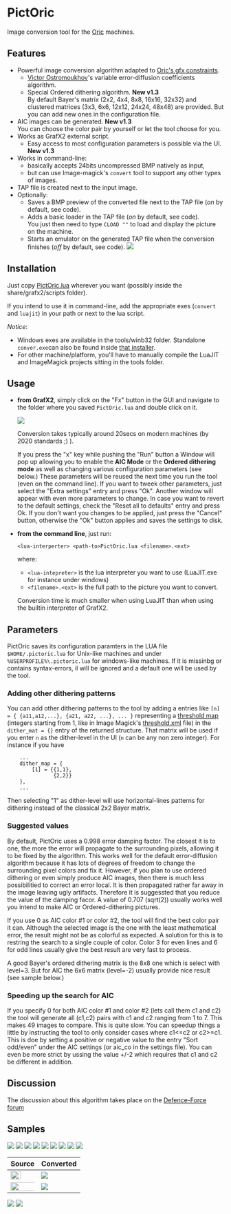 # PictOric
Image conversion tool for the [Oric](https://en.wikipedia.org/wiki/Oric) machines.

## Features
* Powerful image conversion algorithm adapted to [Oric's gfx constraints](http://osdk.org/index.php?page=articles&ref=ART9).
	* [Victor Ostromoukhov](http://www-perso.iro.umontreal.ca/~ostrom/varcoeffED/SIGGRAPH01_varcoeffED.pdf)'s variable error-diffusion coefficients algorithm.
	* Special Ordered dithering algorithm. **New v1.3**\
	  By default Bayer's matrix (2x2, 4x4, 8x8, 16x16, 32x32) and clustered matrices (3x3, 6x6, 12x12, 24x24, 48x48) are provided. But you can add new ones in the configuration file. 
* AIC images can be generated. **New v1.3**\
  You can choose the color pair by yourself or let the tool choose for you.
* Works as GrafX2 external script.
	* Easy access to most configuration parameters is possible via the UI. **New v1.3**
* Works in command-line:
	* basically accepts 24bits uncompressed BMP natively as input,
	* but can use Image-magick's `convert` tool to support any other types of images.
* TAP file is created next to the input image.
* Optionally:
	* Saves a BMP preview of the converted file next to the TAP file (*on* by default, see code).
	* Adds a basic loader in the TAP file (*on* by default, see code).\
	  You just then need to type `CLOAD ""` to load and display the picture on the machine.
	* Starts an emulator on the generated TAP file when the conversion finishes (*off* by default, see code).
	  <img src="http://forum.defence-force.org/download/file.php?id=1672&t=1">

## Installation

Just copy [PictOric.lua](./PictOric.lua) wherever you want (possibly inside the share/grafx2/scripts folder). 

If you intend to use it in command-line, add the appropriate exes (`convert` and `luajit`) in your path or next to the lua script. 

*Notice*: 
* Windows exes are available in the tools/winb32 folder. Standalone `conver.exe`can also be found inside [that installer](https://imagemagick.org/download/binaries/ImageMagick-7.0.10-10-Q16-x64-static.exe).
* For other machine/platform, you'll have to manually compile the LuaJIT and ImageMagick projects sitting in the tools folder.

## Usage 

* __from GrafX2__, simply click on the "Fx" button in the GUI and navigate to the folder where you saved `PictOric.lua` and double click on it.
  
  <img src="http://forum.defence-force.org/download/file.php?id=1775&t=1">
  
  Conversion takes typically around 20secs on modern machines (by 2020 standards ;) ).
  
  If you press the "x" key while pushing the "Run" button a Window will pop up allowing you to enable the **AIC Mode** or the **Ordered dithering mode** as well as changing various configuration parameters (see below.) These parameters will be reused the next time you run the tool (even on the command line). If you want to tweek other parameters, just select the "Extra settings" entry and press "Ok". Another window will appear with even more parameters to change. In case you want to revert to the default settings, check the "Reset all to defaults" entry and press Ok. If you don't want you changes to be applied, just press the "Cancel" button, otherwise the "Ok" button applies and saves the settings to disk. 

* __from the command line__, just run:
  
  ```<lua-interperter> <path-to>PictOric.lua <filename>.<ext>```
  
  where:
  * `<lua-intepreter>` is the lua interpreter you want to use (LuaJIT.exe for instance under windows)
  * `<filename>.<ext>` is the full path to the picture you want to convert.
  
  Conversion time is much smaller when using LuaJIT than when using the builtin interpreter of GrafX2.

## Parameters

PictOric saves its configuration paramters in the LUA file `$HOME/.pictoric.lua` for Unix-like machines and under `%USERPROFILE%\.pictoric.lua` for windows-like machines. If it is missinbg or contains syntax-errors, il will be ignored and a default one will be used by the tool.

### Adding other dithering patterns

You can add other dithering patterns to the tool by adding a entries like `[n] = { {a11,a12,...}, {a21, a22, ...}, ... }` representing a [threshold map](https://en.wikipedia.org/wiki/Ordered_dithering)  (integers starting from 1, like in Image Magick's [threshold.xml](https://github.com/ManiAm/HVACmanagement/blob/master/ImageMagick-6.8.2-10/thresholds.xml) file) in the `dither_mat = {}` entry of the returned structure. That matrix will be used if you enter `n` as the dither-level in the UI (`n` can be any non zero integer). For instance if you have
```
	...
    dither_map = {
		[1] = {{1,1},
		       {2,2}}
	},
	...
```
Then selecting "1" as dither-level will use horizontal-lines patterns for dithering instead of the classical 2x2 Bayer matrix.
	
### Suggested values

By default, PictOric uses a 0.998 error damping factor. The closest it is to one, the more the error will propagate to the surrounding pixels, allowing it to be fixed by the algorithm. This works well for the default error-diffusion algorithm because it has lots of degrees of freedom to change the surrounding pixel colors and fix it. However, if you plan to use ordered dithering or even simply produce AIC images, then there is much less possibilitied to correct an error local. It is then propagated rather far away in the image leaving ugly artifacts. Therefore it is suggessted that you reduce the value of the damping facor. A value of 0.707 (sqrt(2)) usually works well you intend to make AIC or Ordered-dithering pictures.

If you use 0 as AIC color #1 or color #2, the tool will find the best color pair it can. Although the selected image is the one with the least mathematical error, the result might not be as colorful as expected. A solution for this is to restring the search to a single couple of color. Color 3 for even lines and 6 for odd lines usually give the best result are very fast to process.

A good Bayer's ordered dithering matrix is the 8x8 one which is select with level=3. But for AIC the 6x6 matrix (level=-2) usually provide nice result (see sample below.)

### Speeding up the search for AIC

If you specify 0 for both AIC color #1 and color #2 (lets call them c1 and c2) the tool will generate all (c1,c2) pairs with c1 and c2 ranging from 1 to 7. This makes 49 images to compare. This is quite slow. You can speedup things a little by instructing the tool to only consider cases where c1<=c2 or c2>=c1. This is doe by setting a positive or negative value to the entry "Sort odd/even" under the AIC settings (or aic_co in the settings file). You can even be more strict by ussing the value +/-2 which requires that c1 and c2 be different in addition.

## Discussion
The discussion about this algorithm takes place on the [Defence-Force forum](http://forum.defence-force.org/viewtopic.php?p=20025#p20025)

## Samples
<img src="http://forum.defence-force.org/download/file.php?id=1700"> <img src="http://forum.defence-force.org/download/file.php?id=1719">
<img src="http://forum.defence-force.org/download/file.php?id=1698"> <img src="http://forum.defence-force.org/download/file.php?id=1718">
<img src="http://forum.defence-force.org/download/file.php?id=1717"> <img src="http://forum.defence-force.org/download/file.php?id=1763">
<img src="http://forum.defence-force.org/download/file.php?id=2085"> <img src="http://forum.defence-force.org/download/file.php?id=2084">
<img src="http://forum.defence-force.org/download/file.php?id=1702">

Source | Converted
---|----
<img with="65%" height="65%" src="http://forum.defence-force.org/download/file.php?id=1663&t=1"> | <img src="http://forum.defence-force.org/download/file.php?id=1660">
<img halign="center" with="135%" height="135%" src="http://forum.defence-force.org/download/file.php?id=1678"> | <img src="http://forum.defence-force.org/download/file.php?id=1680">

<img src="http://forum.defence-force.org/download/file.php?id=1840">

<img src="http://forum.defence-force.org/download/file.php?id=2145&sid=9efc468fe649d142e40b547b6e3b6566">